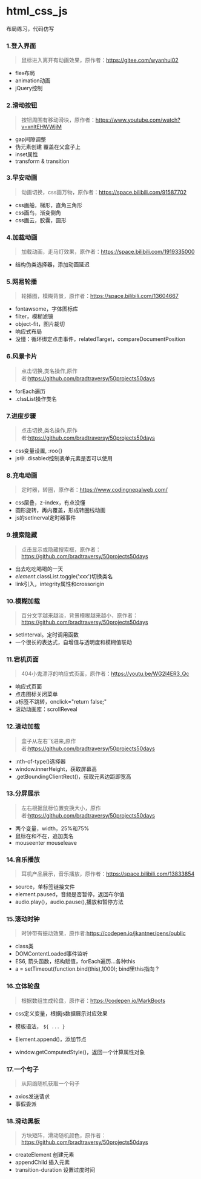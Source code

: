 # html_css_js
布局练习，代码仿写

### 1.登入界面

> 鼠标进入离开有动画效果，原作者：https://gitee.com/wyanhui02

* flex布局
* animation动画
* jQuery控制

### 2.滑动按钮

> 按钮周围有移动滑块，原作者：https://www.youtube.com/watch?v=xnltEHWWjiM

* gap间隙调整
* 伪元素创建 覆盖在父盒子上
* inset属性
* transform & transition

### 3.早安动画

> 动画切换，css画万物，原作者：https://space.bilibili.com/91587702

* css画船，梯形，直角三角形
* css画鸟，渐变倒角
* css画云，胶囊，圆形

### 4.加载动画

> 加载动画，走马灯效果，原作者：https://space.bilibili.com/1919335000

* 结构伪类选择器，添加动画延迟

### 5.网易轮播

> 轮播图，模糊背景，原作者：https://space.bilibili.com/13604667

* fontawsome，字体图标库
* filter，模糊滤镜
* object-fit，图片裁切
* 响应式布局
* 没懂：循环绑定点击事件，relatedTarget，compareDocumentPosition

### 6.风景卡片

> 点击切换,类名操作,原作者:https://github.com/bradtraversy/50projects50days

* forEach遍历
* .clssList操作类名

### 7.进度步骤

> 点击切换,类名操作,原作者:https://github.com/bradtraversy/50projects50days

* css变量设置, :roo{}
* js中 .disabled控制表单元素是否可以使用

### 8.充电动画

> 定时器，转圈，原作者：https://www.codingnepalweb.com/

* css层叠，z-index，有点没懂
* 圆形旋转，再内覆盖，形成转圈线动画
* js的setInerval定时器事件

### 9.搜索隐藏

> 点击显示或隐藏搜索框，原作者：https://github.com/bradtraversy/50projects50days

* 出去吃吃喝喝的一天
* *element*.classList.toggle('xxx')切换类名
* link引入，integrity属性和crossorigin

### 10.模糊加载

> 百分文字越来越淡，背景模糊越来越小，原作者：https://github.com/bradtraversy/50projects50days

* setInterval。定时调用函数
* 一个很长的表达式，自增值与透明度和模糊值联动

### 11.宕机页面

> 404小鬼漂浮的响应式页面，原作者：https://youtu.be/WG2l4ER3_Qc

* 响应式页面
* 点击图标关闭菜单
* a标签不跳转，onclick="return false;"
* 滚动动画库：scrollReveal

### 12.滚动加载

> 盒子从左右飞进来,原作者:https://github.com/bradtraversy/50projects50days

* :nth-of-type()选择器
* window.innerHeight，获取屏幕高
* .getBoundingClientRect()，获取元素边距即宽高

### 13.分屏展示

> 左右根据鼠标位置变换大小，原作者:https://github.com/bradtraversy/50projects50days

* 两个变量，width，25%和75%
* 鼠标在和不在，追加类名
* mouseenter   mouseleave

### 14.音乐播放

> 耳机产品展示，音乐播放，原作者：https://space.bilibili.com/13833854

* source，单标签链接文件
* element.paused，音频是否暂停，返回布尔值
* audio.play()，audio.pause(),播放和暂停方法

### 15.滚动时钟

> 时钟带有振动效果，原作者:https://codepen.io/jkantner/pens/public

* class类
* DOMContentLoaded事件监听
* ES6, 箭头函数，结构赋值，forEach遍历...各种this
* a = setTimeout(function.bind(this),1000);     bind里this指向？

### 16.立体轮盘

> 根据数组生成轮盘，原作者：https://codepen.io/MarkBoots

* css定义变量，根据js数据展示对应效果
* 模板语法， `${ ... } ` 

* Element.append()，添加节点
* window.getComputedStyle()，返回一个计算属性对象

### 17.一个句子

> 从网络随机获取一个句子

* axios发送请求
* 事假委派

### 18.滑动黑板

> 方块矩阵，滑动随机颜色，原作者：https://github.com/bradtraversy/50projects50days

* createElement 创建元素
* appendChild 插入元素
* transition-duration 设置过度时间
